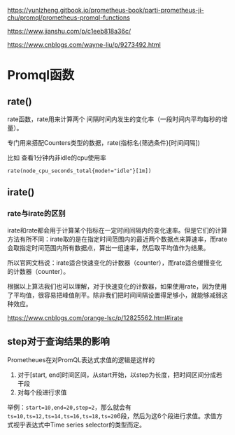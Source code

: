 https://yunlzheng.gitbook.io/prometheus-book/parti-prometheus-ji-chu/promql/prometheus-promql-functions

https://www.jianshu.com/p/c1eeb818a36c/

https://www.cnblogs.com/wayne-liu/p/9273492.html

# Promql函数

## rate()

rate函数，rate用来计算两个 间隔时间内发生的变化率（一段时间内平均每秒的增量）。

专门用来搭配Counters类型的数据，rate(指标名{筛选条件}[时间间隔])

比如 查看1分钟内非idle的cpu使用率

```
rate(node_cpu_seconds_total{mode!="idle"}[1m])
```

## irate()

### rate与irate的区别

irate和rate都会用于计算某个指标在一定时间间隔内的变化速率。但是它们的计算方法有所不同：irate取的是在指定时间范围内的最近两个数据点来算速率，而rate会取指定时间范围内所有数据点，算出一组速率，然后取平均值作为结果。

所以官网文档说：irate适合快速变化的计数器（counter），而rate适合缓慢变化的计数器（counter）。

根据以上算法我们也可以理解，对于快速变化的计数器，如果使用rate，因为使用了平均值，很容易把峰值削平。除非我们把时间间隔设置得足够小，就能够减弱这种效应。

https://www.cnblogs.com/orange-lsc/p/12825562.html#irate

## step对于查询结果的影响

Prometheues在对PromQL表达式求值的逻辑是这样的

1. 对于[start, end]时间区间，从start开始，以step为长度，把时间区间分成若干段
2. 对每个段进行求值

举例：`start=10,end=20,step=2`，那么就会有`ts=10,ts=12,ts=14,ts=16,ts=18,ts=20`6段，然后为这6个段进行求值。求值方式视乎表达式中Time series selector的类型而定。

